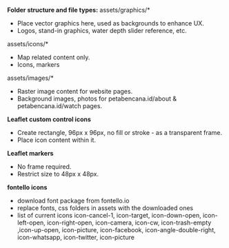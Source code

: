 **Folder structure and file types:**
assets/graphics/*
- Place vector graphics here, used as backgrounds to enhance UX.
- Logos, stand-in graphics, water depth slider reference, etc.

assets/icons/*
- Map related content only.
- Icons, markers

assets/images/*
- Raster image content for website pages.
- Background images, photos for petabencana.id/about & petabencana.id/watch pages.


**Leaflet custom control icons**
- Create rectangle, 96px x 96px, no fill or stroke - as a transparent frame.
- Place icon content within it.

**Leaflet markers**
- No frame required.
- Restrict size to 48px x 48px.


**fontello icons**
- download font package from fontello.io
- replace fonts, css folders in assets with the downloaded ones
- list of current icons
  icon-cancel-1, icon-target, icon-down-open, icon-left-open, icon-right-open, icon-camera, icon-cw, icon-trash-empty
  ,icon-up-open, icon-picture, icon-facebook, icon-angle-double-right, icon-whatsapp, icon-twitter, icon-picture
